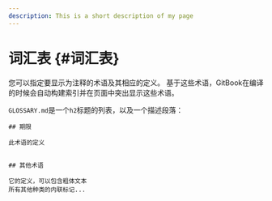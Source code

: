 ```yaml
---
description: This is a short description of my page
---
```


# 词汇表 {#词汇表}

您可以指定要显示为注释的术语及其相应的定义。 基于这些术语，GitBook在编译的时候会自动构建索引并在页面中突出显示这些术语。

`GLOSSARY.md`是一个`h2`标题的列表，以及一个描述段落：

```
## 期限

此术语的定义


## 其他术语

它的定义，可以包含粗体文本
所有其他种类的内联标记...
```



